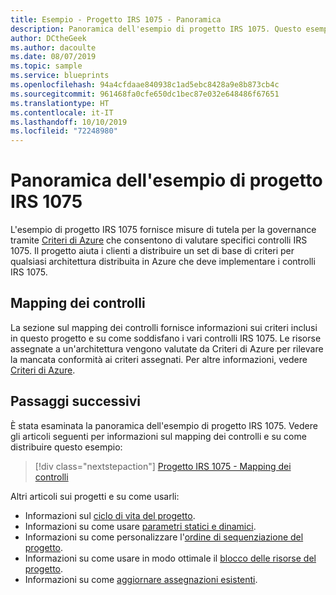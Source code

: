 ```yaml
---
title: Esempio - Progetto IRS 1075 - Panoramica
description: Panoramica dell'esempio di progetto IRS 1075. Questo esempio di progetto consente ai clienti di valutare specifici controlli IRS 1075.
author: DCtheGeek
ms.author: dacoulte
ms.date: 08/07/2019
ms.topic: sample
ms.service: blueprints
ms.openlocfilehash: 94a4cfdaae840938c1ad5ebc8428a9e8b873cb4c
ms.sourcegitcommit: 961468fa0cfe650dc1bec87e032e648486f67651
ms.translationtype: HT
ms.contentlocale: it-IT
ms.lasthandoff: 10/10/2019
ms.locfileid: "72248980"
---
```

# <a name="overview-of-the-irs-1075-blueprint-sample"></a>Panoramica dell'esempio di progetto IRS 1075

L'esempio di progetto IRS 1075 fornisce misure di tutela per la governance tramite [Criteri di Azure](../../../policy/overview.md) che consentono di valutare specifici controlli IRS 1075. Il progetto aiuta i clienti a distribuire un set di base di criteri per qualsiasi architettura distribuita in Azure che deve implementare i controlli IRS 1075.

## <a name="control-mapping"></a>Mapping dei controlli

La sezione sul mapping dei controlli fornisce informazioni sui criteri inclusi in questo progetto e su come soddisfano i vari controlli IRS 1075. Le risorse assegnate a un'architettura vengono valutate da Criteri di Azure per rilevare la mancata conformità ai criteri assegnati. Per altre informazioni, vedere [Criteri di Azure](../../../policy/overview.md).

## <a name="next-steps"></a>Passaggi successivi

È stata esaminata la panoramica dell'esempio di progetto IRS 1075. Vedere gli articoli seguenti per informazioni sul mapping dei controlli e su come distribuire questo esempio:

> [!div class="nextstepaction"]
> [Progetto IRS 1075 - Mapping dei controlli](./control-mapping.md)

Altri articoli sui progetti e su come usarli:

- Informazioni sul [ciclo di vita del progetto](../../concepts/lifecycle.md).
- Informazioni su come usare [parametri statici e dinamici](../../concepts/parameters.md).
- Informazioni su come personalizzare l'[ordine di sequenziazione del progetto](../../concepts/sequencing-order.md).
- Informazioni su come usare in modo ottimale il [blocco delle risorse del progetto](../../concepts/resource-locking.md).
- Informazioni su come [aggiornare assegnazioni esistenti](../../how-to/update-existing-assignments.md).